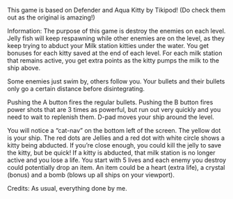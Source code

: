 This game is based on Defender and Aqua Kitty by Tikipod! (Do check them out as the original is amazing!)

Information:
The purpose of this game is destroy the enemies on each level. Jelly fish will keep respawning while other enemies are on the level, as they keep trying to abduct your Milk station kitties under the water. You get bonuses for each kitty saved at the end of each level. For each milk station that remains active, you get extra points as the kitty pumps the milk to the ship above.

Some enemies just swim by, others follow you. Your bullets and their bullets only go a certain distance before disintegrating.

Pushing the A button fires the regular bullets. Pushing the B button fires power shots that are 3 times as powerful, but run out very quickly and you need to wait to replenish them.
D-pad moves your ship around the level.

You will notice a “cat-nav” on the bottom left of the screen. The yellow dot is your ship. The red dots are Jellies and a red dot with white circle shows a kitty being abducted. If you’re close enough, you could kill the jelly to save the kitty, but be quick! If a kitty is abducted, that milk station is no longer active and you lose a life. You start with 5 lives and each enemy you destroy could potentially drop an item. An item could be a heart (extra life), a crystal (bonus) and a bomb (blows up all ships on your viewport).

Credits:
As usual, everything done by me.
